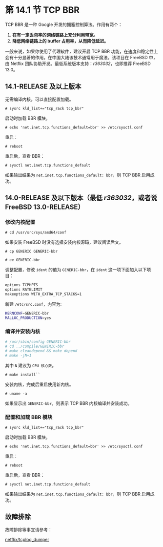 # 第 14.1 节 TCP BBR

TCP BBR 是一种 Google 开发的拥塞控制算法。作用有两个：

1. **在有一定丢包率的网络链路上充分利用带宽。**
2. **降低网络链路上的 buffer 占用率，从而降低延迟。**

一般来说，如果你使用了代理软件，建议开启 TCP BBR 功能，在速度和稳定性上会有十分显著的作用。在中国大陆该技术通常用于魔法。该项目在 FreeBSD 中，由 Netflix 团队协助开发。最低系统版本支持：*r363032*，也即推荐 FreeBSD 13.0。

## 14.1-RELEASE 及以上版本

无需编译内核。可以直接配置加载。

```
# sysrc kld_list+="tcp_rack tcp_bbr"
```

启动时加载 BBR 模块。

```
# echo 'net.inet.tcp.functions_default=bbr' >> /etc/sysctl.conf
```

重启：

```
# reboot 
```
重启后，查看 BBR：

```
# sysctl net.inet.tcp.functions_default
```

如果输出结果为 `net.inet.tcp.functions_default: bbr`，则 TCP BBR 启用成功。

## 14.0-RELEASE 及以下版本（最低 *r363032*，或者说 FreeBSD 13.0-RELEASE）

### 修改内核配置

```
# cd /usr/src/sys/amd64/conf
```

如果安装 FreeBSD 时没有选择安装内核源码，建议阅读后文。

```
# cp GENERIC GENERIC-bbr
```

```
# ee GENERIC-bbr
```

调整配置，修改 `ident` 的值为 `GENERIC-bbr`，在 `ident` 这一项下面加入以下项目：

```sh
options TCPHPTS
options RATELIMIT
makeoptions WITH_EXTRA_TCP_STACKS=1
```

新建 `/etc/src.conf`，内容为:

```sh
KERNCONF=GENERIC-bbr
MALLOC_PRODUCTION=yes
```

### 编译并安装内核

```sh
# /usr/sbin/config GENERIC-bbr
# cd ../compile/GENERIC-bbr
# make cleandepend && make depend
# make -jN+1
```

其中 `N` 建议为 `CPU 核心数`。

```
# make install``
```

安装内核，完成后重启使用新内核。

```
# uname -a
```

如果显示出 `GENERIC-bbr`，则表示 TCP BBR 内核编译并安装成功。

### 配置和加载 BBR 模块

```
# sysrc kld_list+="tcp_rack tcp_bbr"
```

启动时加载 BBR 模块。

```
# echo 'net.inet.tcp.functions_default=bbr' >> /etc/sysctl.conf
```

重启：

```
# reboot 
```
重启后，查看 BBR：

```
# sysctl net.inet.tcp.functions_default
```

如果输出结果为 `net.inet.tcp.functions_default: bbr`，则 TCP BBR 启用成功。

## 故障排除

故障排除等事宜请参考：

[netflix/tcplog_dumper](https://github.com/netflix/tcplog_dumper)
